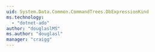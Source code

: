 ```yaml
---
uid: System.Data.Common.CommandTrees.DbExpressionKind
ms.technology: 
  - "dotnet-ado"
author: "douglaslMS"
ms.author: "douglasl"
manager: "craigg"
---
```

